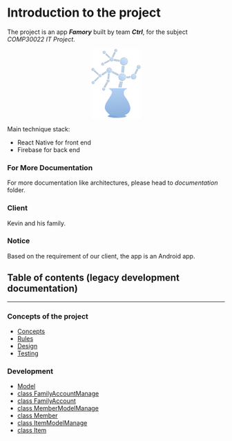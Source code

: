 # Introduction to the project

The project is an app ***Famory*** built by team ***Ctrl***, for the subject _COMP30022 IT Project_.

<p align="center">
  <img src=".gitbook/assets/bian-zu.svg" height=160/>
</p>


Main technique stack:
- React Native for front end
- Firebase for back end

### For More Documentation
For more documentation like architectures, please head to _documentation_ folder.


### Client
Kevin and his family.


### Notice
Based on the requirement of our client, the app is an Android app.


## Table of contents (legacy development documentation)
---

### Concepts of the project <a id="concepts-1"></a>

* [Concepts](concepts-1/concepts.md)
* [Rules](concepts-1/rules.md)
* [Design](concepts-1/design.md)
* [Testing](concepts-1/testing.md)


### Development

* [Model](development/model.md)
* [class FamilyAccountManage](development/class-familyaccountmanage.md)
* [class FamilyAccount](development/class-familyaccount.md)
* [class MemberModelManage](development/class-membermodelmanage.md)
* [class Member](development/class-member.md)
* [class ItemModelManage](development/untitled-1.md)
* [class Item](development/class-item.md)
